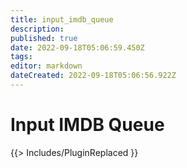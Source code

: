 ```yaml
---
title: input_imdb_queue
description: 
published: true
date: 2022-09-18T05:06:59.450Z
tags: 
editor: markdown
dateCreated: 2022-09-18T05:06:56.922Z
---
```


# Input IMDB Queue
{{> Includes/PluginReplaced }}

